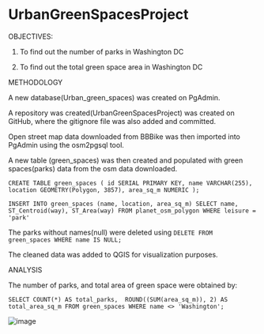 # UrbanGreenSpacesProject
OBJECTIVES:

1. To find out the number of parks in Washington DC

2. To find out the total green space area in Washington DC



METHODOLOGY

A new database(Urban_green_spaces) was created on PgAdmin.

A repository was created(UrbanGreenSpacesProject) was created on GitHub, where the gitignore file was also added and committed.

Open street map data downloaded from BBBike was then imported into PgAdmin using the osm2pgsql tool.

A new table (green_spaces) was then created and populated with green spaces(parks) data from the osm data downloaded.

`CREATE TABLE green_spaces (
id SERIAL PRIMARY KEY,
name VARCHAR(255),
location GEOMETRY(Polygon, 3857),
area_sq_m NUMERIC
);`


`INSERT INTO green_spaces (name, location, area_sq_m)
SELECT name, ST_Centroid(way), ST_Area(way)
FROM planet_osm_polygon
WHERE leisure = 'park'`


The parks without names(null) were deleted using 
`DELETE FROM green_spaces
WHERE name IS NULL;`

The cleaned data was added to QGIS for visualization purposes.

ANALYSIS

The number of parks, and total area of green space were obtained by:

`SELECT COUNT(*) AS total_parks, 
ROUND((SUM(area_sq_m)), 2) AS total_area_sq_m
FROM green_spaces
WHERE name <> 'Washington';`



![image](https://github.com/isackwalube/UrbanGreenSpacesProject/assets/156945477/270b4d46-4b9e-41f4-9337-9f762d4899dd)











